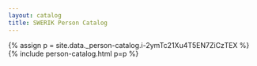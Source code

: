 ```yaml
---
layout: catalog
title: SWERIK Person Catalog
---
```

{% assign p = site.data._person-catalog.i-2ymTc21Xu4T5EN7ZiCzTEX %}
{% include person-catalog.html p=p %}

